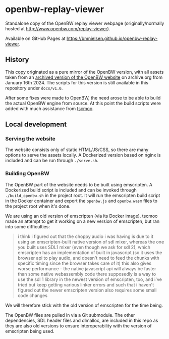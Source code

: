 # openbw-replay-viewer
Standalone copy of the OpenBW replay viewer webpage (originally/normally hosted at http://www.openbw.com/replay-viewer).

Available on GitHub Pages at https://bmnielsen.github.io/openbw-replay-viewer.

## History

This copy originated as a pure mirror of the OpenBW version, with all assets taken from an [archived version of the OpenBW website](https://web.archive.org/web/20240116231013/http://www.openbw.com/replay-viewer/) on archive.org from January 16th 2024. The scripts for this version is still available in this repository under `docs/v1.0`.

After some fixes were made to OpenBW, the need arose to be able to build the actual OpenBW engine from source. At this point the build scripts were added with much assistance from [tscmoo](https://github.com/tscmoo).

## Local development

### Serving the website

The website consists only of static HTML/JS/CSS, so there are many options to serve the assets locally. A Dockerized version based on nginx is included and can be run through `./serve.sh`.

### Building OpenBW

The OpenBW part of the website needs to be built using emscripten. A Dockerized build script is included and can be invoked through `./build_openbw.sh` in the project root. It will run the emscripten build script in the Docker container and export the `openbw.js` and `openbw.wasm` files to the project root when it's done.

We are using an old version of emscripten (via its Docker image). tscmoo made an attempt to get it working on a new version of emscripten, but ran into some difficulties:

> i think i figured out that the choppy audio i was having is due to it using an emscripten-built native version of sdl mixer, whereas the one you built uses SDL1 mixer (even though we ask for sdl 2), which emscripten has an implementation of built in javascript (so it uses the browser api to play audio, and doesn't need to feed the chunks with specific timing since the browser takes care of it)
> this also gives worse performance - the native javascript api will always be faster than some native webassembly code
> there supposedly is a way to use the sdl 1 library in the newest version of emscripten, too, and i've tried but keep getting various linker errors and such that i haven't figured out
> the newer emscripten version also requires some small code changes

We will therefore stick with the old version of emscripten for the time being.

The OpenBW files are pulled in via a Git submodule. The other dependencies, SDL header files and dlmalloc, are included in this repo as they are also old versions to ensure interoperability with the version of emscripten being used.
